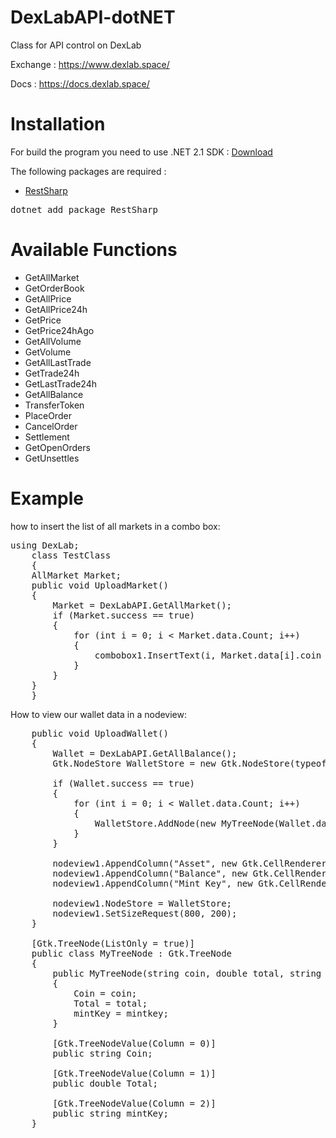 # DexLabAPI-dotNET
Class for API control on DexLab

Exchange : https://www.dexlab.space/

Docs : https://docs.dexlab.space/

# Installation
For build the program you need to use .NET 2.1 SDK : <a href="https://dotnet.microsoft.com/download">Download</a>

The following packages are required :
- <a href="https://restsharp.dev/">RestSharp</a>

<pre>
dotnet add package RestSharp
</pre>
# Available Functions
- GetAllMarket
- GetOrderBook
- GetAllPrice
- GetAllPrice24h
- GetPrice
- GetPrice24hAgo
- GetAllVolume
- GetVolume
- GetAllLastTrade
- GetTrade24h
- GetLastTrade24h
- GetAllBalance
- TransferToken
- PlaceOrder
- CancelOrder
- Settlement
- GetOpenOrders
- GetUnsettles

# Example
how to insert the list of all markets in a combo box:
<pre>
using DexLab;
    class TestClass
    {
    AllMarket Market;
    public void UploadMarket()
    {
        Market = DexLabAPI.GetAllMarket();
        if (Market.success == true)
        {
            for (int i = 0; i < Market.data.Count; i++)
            {
                combobox1.InsertText(i, Market.data[i].coin + "/" + Market.data[i].priceCurrency);
            }
        }
    }
    }
</pre>

How to view our wallet data in a nodeview:
<pre>
    public void UploadWallet()
    {
        Wallet = DexLabAPI.GetAllBalance();
        Gtk.NodeStore WalletStore = new Gtk.NodeStore(typeof(MyTreeNode));

        if (Wallet.success == true)
        {
            for (int i = 0; i < Wallet.data.Count; i++)
            {
                WalletStore.AddNode(new MyTreeNode(Wallet.data[i].coin, Wallet.data[i].total, Wallet.data[i].mintKey));
            }
        }

        nodeview1.AppendColumn("Asset", new Gtk.CellRendererText(), "text", 0);
        nodeview1.AppendColumn("Balance", new Gtk.CellRendererText(), "text", 1);
        nodeview1.AppendColumn("Mint Key", new Gtk.CellRendererText(), "text", 2);

        nodeview1.NodeStore = WalletStore;
        nodeview1.SetSizeRequest(800, 200);
    }

    [Gtk.TreeNode(ListOnly = true)]
    public class MyTreeNode : Gtk.TreeNode
    {
        public MyTreeNode(string coin, double total, string mintkey)
        {
            Coin = coin;
            Total = total;
            mintKey = mintkey;
        }

        [Gtk.TreeNodeValue(Column = 0)]
        public string Coin;

        [Gtk.TreeNodeValue(Column = 1)]
        public double Total;

        [Gtk.TreeNodeValue(Column = 2)]
        public string mintKey;
    }
</pre>
